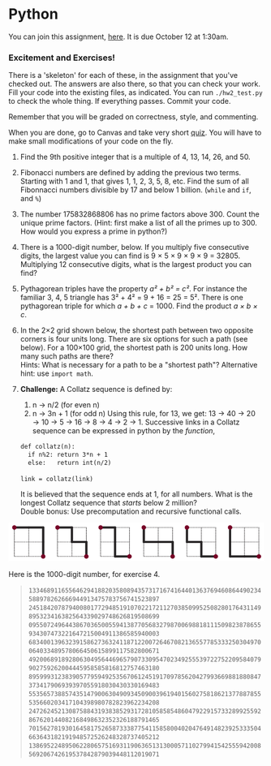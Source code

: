 # Python 

You can join this assignment, [here](https://classroom.github.com/assignment-invitations/39f415bb7b155b439c113add0f03f21c).  It is due October 12 at 1:30am.

### Excitement and Exercises!
There is a 'skeleton' for each of these, in the assignment that you've checked out.
The answers are also there, so that you can check your work.
Fill your code into the existing files, as indicated.
You can run `./hw2_test.py` to check the whole thing.
If everything passes.  Commit your code.

Remember that you will be graded on correctness, style, and commenting.

When you are done, go to Canvas and take very short [quiz]().
You will have to make small modifications of your code on the fly.

1. Find the 9th positive integer that is a multiple of 4, 13, 14, 26, and 50.
2. Fibonacci numbers are defined by adding the previous two terms.  Starting with 1 and 1, that gives 1, 1, 2, 3, 5, 8, etc.  Find the sum of all Fibonnacci numbers divisible by 17 and below 1 billion.  (`while` and `if`, and `%`)
3. The number 175832868806 has no prime factors above 300.  Count the unique prime factors.  (Hint: first make a list of all the primes up to 300.  How would you express a prime in python?)
4. There is a 1000-digit number, below.  If you multiply five consecutive digits, the largest value you can find is 9 × 5 × 9 × 9 × 9 = 32805.  Multiplying 12 consecutive digits, what is the largest product you can find?
5. Pythagorean triples have the property _a² + b² = c²_.
   For instance the familiar 3, 4, 5 triangle has 3² + 4² = 9 + 16 = 25 = 5².
   There is one pythagorean triple for which _a + b + c_ = 1000.  Find the product _a × b × c_.
6. In the 2×2 grid shown below, the shortest path between two opposite corners is four units long.
   There are six options for such a path (see below).  For a 100×100 grid, the shortest path is 200 units long.  How many such paths are there? </br>
   Hints: What is necessary for a path to be a "shortest path"?
   Alternative hint: use `import math`.
7. **Challenge:** A Collatz sequence is defined by:
   1. n → n/2 (for even n)
   2. n → 3n + 1 (for odd n)
   Using this rule, for 13, we get: 13 → 40 → 20 → 10 → 5 → 16 → 8 → 4 → 2 → 1.
   Successive links in a Collatz sequence can be expressed in python by the _function_, 
   ```
   def collatz(n):
     if n%2: return 3*n + 1
     else:   return int(n/2)

   link = collatz(link)
   ```

   It is believed that the sequence ends at 1, for all numbers.  What is the longest Collatz sequence that _starts_ below 2 million?</br>
   Double bonus: Use precomputation and recursive functional calls.

![Paths](paths.png?raw=true "Paths")

Here is the 1000-digit number, for exercise 4.
> `1334689116556462941882035808943573171674164401363769460864490234588978262666944913475783756741523897`
> `2451842078794008017729485191070221721127038509952508280176431149895323416382564339029748626819508699`
> `0955072496443867036500559413877056832798700698818111509823878655934307473221647215004911386585940003`
> `6834001396323915862736324118712200726467082136557785333250304970064033489578066450615899117582800671`
> `4920068918928063049564469657907330954702349255539722752209584079902759262004445958585816812757463180`
> `8959993123839057795949253567061245191709785620427993669881880847373417906939397055918030430330169483`
> `5535657388574351479006304909345090039619401560275818621377887855535660203417104398980782823962234208`
> `2472624521308758843193838529317281058585486047922915733289925592867620144082168498632352326188791465`
> `7015627819301645817526587333877541158580040204764914823925333504663643182191948572526248328737405212`
> `1386952248950622806575169311906365131300057110279941542555942008569206742619537842879039448112019071`

